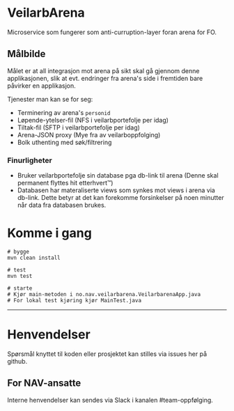 VeilarbArena
================

Microservice som fungerer som anti-curruption-layer foran arena for FO.

## Målbilde
Målet er at all integrasjon mot arena på sikt skal gå gjennom denne applikasjonen, slik at evt. endringer fra arena's
side i fremtiden bare påvirker en applikasjon.

Tjenester man kan se for seg:
- Terminering av arena's `personid`
- Løpende-ytelser-fil (NFS i veilarbportefolje per idag)
- Tiltak-fil (SFTP i veilarbportefolje per idag)
- Arena-JSON proxy (Mye fra av veilarboppfolging)
- Bolk uthenting med søk/filtrering
  

### Finurligheter
- Bruker veilarbportefolje sin database pga db-link til arena (Denne skal permanent flyttes hit etterhvert:tm:)
- Databasen har materaliserte views som synkes mot views i arena via db-link. Dette betyr at det kan forekomme forsinkelser på noen minutter når data fra databasen brukes. 
 

# Komme i gang

```
# bygge
mvn clean install 

# test
mvn test

# starte
# Kjør main-metoden i no.nav.veilarbarena.VeilarbarenaApp.java
# For lokal test kjøring kjør MainTest.java
```

---

# Henvendelser

Spørsmål knyttet til koden eller prosjektet kan stilles via issues her på github.

## For NAV-ansatte

Interne henvendelser kan sendes via Slack i kanalen #team-oppfølging.

